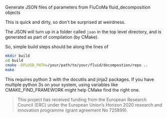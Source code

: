 Generate JSON files of parameters from FluCoMa fluid_decomposition objects

This is quick and dirty, so don't be surprised at weirdness.

The JSON will turn up in a folder called `json` in the top level directory, and is generated as part of compilation (by CMake).

So, simple build steps should be along the lines of
```bash
mkdir build
cd build
cmake -DFLUID_PATH=/your/path/to/your/fluid/decompostion/repo ..
make
```

This requires python 3 with the docutils and jinja2 packages. If you have multiple python 3s on your system, using variables like CMAKE_FIND_FRAMEWORK might help CMake find the right one. 


> This project has received funding from the European Research Council (ERC) under the European Union’s Horizon 2020 research and innovation programme (grant agreement No 725899).
